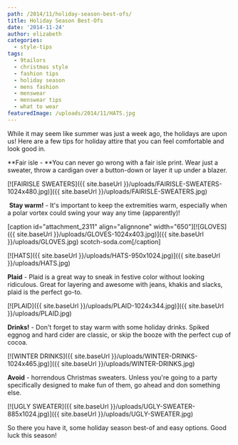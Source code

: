 ```yaml
---
path: /2014/11/holiday-season-best-ofs/
title: Holiday Season Best-Ofs
date: '2014-11-24'
author: elizabeth
categories:
  - style-tips
tags:
  - 9tailors
  - christmas style
  - fashion tips
  - holiday season
  - mens fashion
  - menswear
  - menswear tips
  - what to wear
featuredImage: /uploads/2014/11/HATS.jpg
---
```

While it may seem like summer was just a week ago, the holidays are upon us! Here are a few tips for holiday attire that you can feel comfortable and look good in.

**Fair isle - **You can never go wrong with a fair isle print. Wear just a sweater, throw a cardigan over a button-down or layer it up under a blazer.

[![FAIRISLE SWEATERS]({{ site.baseUrl }}/uploads/FAIRISLE-SWEATERS-1024x480.jpg)]({{ site.baseUrl }}/uploads/FAIRISLE-SWEATERS.jpg)

 **Stay warm!** - It's important to keep the extremities warm, especially when a polar vortex could swing your way any time (apparently)!

\[caption id="attachment\_2311" align="alignnone" width="650"\][![GLOVES]({{ site.baseUrl }}/uploads/GLOVES-1024x403.jpg)]({{ site.baseUrl }}/uploads/GLOVES.jpg) scotch-soda.com\[/caption\]

[![HATS]({{ site.baseUrl }}/uploads/HATS-950x1024.jpg)]({{ site.baseUrl }}/uploads/HATS.jpg)

**Plaid** - Plaid is a great way to sneak in festive color without looking ridiculous. Great for layering and awesome with jeans, khakis and slacks, plaid is the perfect go-to.

[![PLAID]({{ site.baseUrl }}/uploads/PLAID-1024x344.jpg)]({{ site.baseUrl }}/uploads/PLAID.jpg)

**Drinks!** - Don't forget to stay warm with some holiday drinks. Spiked eggnog and hard cider are classic, or skip the booze with the perfect cup of cocoa.

[![WINTER DRINKS]({{ site.baseUrl }}/uploads/WINTER-DRINKS-1024x465.jpg)]({{ site.baseUrl }}/uploads/WINTER-DRINKS.jpg)

**Avoid** - horrendous Christmas sweaters. Unless you're going to a party specifically designed to make fun of them, go ahead and don something else.

[![UGLY SWEATER]({{ site.baseUrl }}/uploads/UGLY-SWEATER-885x1024.jpg)]({{ site.baseUrl }}/uploads/UGLY-SWEATER.jpg)

So there you have it, some holiday season best-of and easy options. Good luck this season!